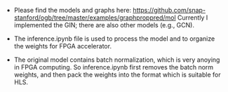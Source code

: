 - Please find the models and graphs here:
https://github.com/snap-stanford/ogb/tree/master/examples/graphproppred/mol
Currently I implemented the GIN; there are also other models (e.g., GCN).

- The inference.ipynb file is used to process the model and to organize the weights for FPGA accelerator.
- The original model contains batch normalization, which is very anoying in FPGA computing. So inference.ipynb first removes the batch norm weights, and then pack the weights into the format which is suitable for HLS.

